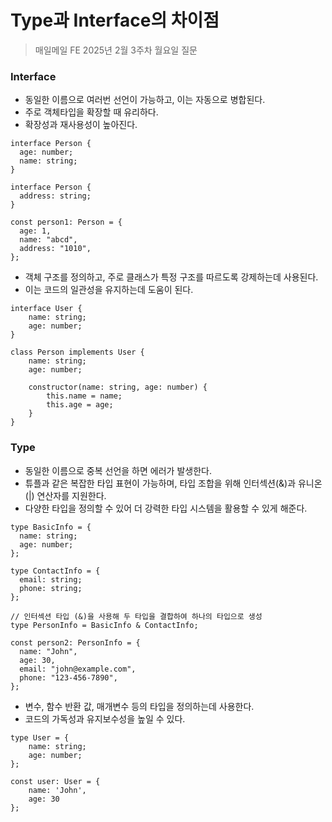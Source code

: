 #  Type과 Interface의 차이점

> 매일메일 FE 2025년 2월 3주차 월요일 질문

### Interface

- 동일한 이름으로 여러번 선언이 가능하고, 이는 자동으로 병합된다.
- 주로 객체타입을 확장할 때 유리하다.
- 확장성과 재사용성이 높아진다.
```
interface Person {
  age: number;
  name: string;
}

interface Person {
  address: string;
}

const person1: Person = {
  age: 1,
  name: "abcd",
  address: "1010",
};
```

- 객체 구조를 정의하고, 주로 클래스가 특정 구조를 따르도록 강제하는데 사용된다.
- 이는 코드의 일관성을 유지하는데 도움이 된다.
```
interface User {
    name: string;
    age: number;
}

class Person implements User {
    name: string;
    age: number;

    constructor(name: string, age: number) {
        this.name = name;
        this.age = age;
    }
}
```

### Type

- 동일한 이름으로 중복 선언을 하면 에러가 발생한다.
- 튜플과 같은 복잡한 타입 표현이 가능하며, 타입 조합을 위해 인터섹션(&)과 유니온(|) 연산자를 지원한다.
- 다양한 타입을 정의할 수 있어 더 강력한 타입 시스템을 활용할 수 있게 해준다.
```
type BasicInfo = {
  name: string;
  age: number;
};

type ContactInfo = {
  email: string;
  phone: string;
};

// 인터섹션 타입 (&)을 사용해 두 타입을 결합하여 하나의 타입으로 생성
type PersonInfo = BasicInfo & ContactInfo;

const person2: PersonInfo = {
  name: "John",
  age: 30,
  email: "john@example.com",
  phone: "123-456-7890",
};
```

- 변수, 함수 반환 값, 매개변수 등의 타입을 정의하는데 사용한다.
- 코드의 가독성과 유지보수성을 높일 수 있다.
```
type User = {
    name: string;
    age: number;
};

const user: User = {
    name: 'John',
    age: 30
};
```